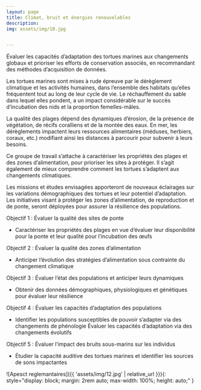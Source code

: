 ```yaml
---
layout: page
title: Climat, bruit et énergies renouvelables
description:  
img: assets/img/10.jpg


---
```


Évaluer les capacités d’adaptation des tortues marines aux changements globaux et prioriser les efforts de conservation associés, en recommandant des méthodes d’acquisition de données.

Les tortues marines sont mises à rude épreuve par le dérèglement climatique et les activités humaines, dans l’ensemble des habitats qu’elles fréquentent tout au long de leur cycle de vie. Le réchauffement du sable dans lequel elles pondent, a un impact considérable sur le succès d’incubation des nids et la proportion femelles-mâles.

La qualité des plages dépend des dynamiques d’érosion, de la présence de végétation, de récifs coralliens et de la montée des eaux. En mer, les dérèglements impactent leurs ressources alimentaires (méduses, herbiers, coraux, etc.) modifiant ainsi les distances à parcourir pour subvenir à leurs besoins. 

Ce groupe de travail s’attache à caractériser les propriétés des plages et des zones d’alimentation, pour prioriser les sites à protéger. Il s’agit également de mieux comprendre comment les tortues s’adaptent aux changements climatiques. 

Les missions et études envisagées apporteront de nouveaux éclairages sur les variations démographiques des tortues et leur potentiel d’adaptation. Les initiatives visant à protéger les zones d’alimentation, de reproduction et de ponte, seront déployées pour assurer la résilience des populations.

Objectif 1 : Évaluer la qualité des sites de ponte

<ul> 
    <li>Caractériser les propriétés des plages en vue d’évaluer leur disponibilité pour la ponte et leur qualité pour l’incubation des œufs</li>
</ul>

Objectif 2 : Évaluer la qualité des zones d’alimentation 
<ul> 
    <li>Anticiper l’évolution des stratégies d’alimentation sous contrainte du changement climatique</li>
</ul>

Objectif 3 :  Évaluer l’état des populations et anticiper leurs dynamiques

<ul> 
    <li>Obtenir des données démographiques, physiologiques et génétiques pour évaluer leur résilience</li>
</ul>
    

Objectif 4 : Évaluer les capacités d’adaptation des populations

<ul> 
    <li>Identifier les populations susceptibles de pouvoir s’adapter via des changements de phénologie
    Évaluer les capacités d’adaptation via des changements évolutifs</li>
</ul>
    

Objectif 5 : Évaluer l’impact des bruits sous-marins sur les individus

<ul> 
    <li>Étudier la capacité auditive des tortues marines et identifier les sources de sons impactantes</li>
</ul>
    



![Apesct reglemantaires]({{ 'assets/img/12.jpg' | relative_url }}){: style="display: block; margin: 2rem auto; max-width: 100%; height: auto;" }